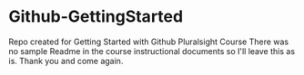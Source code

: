 # Github-GettingStarted
Repo created for Getting Started with Github Pluralsight Course
There was no sample Readme in the course instructional documents so I'll leave this as is.
Thank you and come again.
